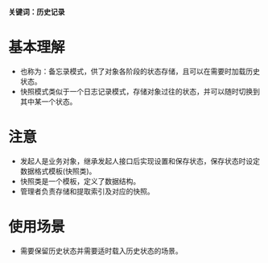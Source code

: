 **关键词：历史记录**

# 基本理解
* 也称为：备忘录模式，供了对象各阶段的状态存储，且可以在需要时加载历史状态。
* 快照模式类似于一个日志记录模式，存储对象过往的状态，并可以随时切换到其中某一个状态。

# 注意
* 发起人是业务对象，继承发起人接口后实现设置和保存状态，保存状态时设定数据格式模板(快照类)。
* 快照类是一个模板，定义了数据结构。
* 管理者负责存储和提取索引及对应的快照。

# 使用场景
* 需要保留历史状态并需要适时载入历史状态的场景。
